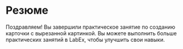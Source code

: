 # Резюме

Поздравляем! Вы завершили практическое занятие по созданию карточки с вырезанной картинкой. Вы можете выполнить больше практических занятий в LabEx, чтобы улучшить свои навыки.
